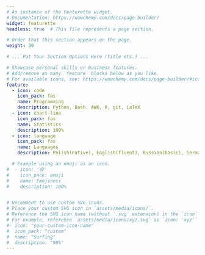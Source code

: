 ```yaml
---
# An instance of the Featurette widget.
# Documentation: https://wowchemy.com/docs/page-builder/
widget: featurette
headless: true  # This file represents a page section.

# Order that this section appears on the page.
weight: 30

# ... Put Your Section Options Here (title etc.) ...

# Showcase personal skills or business features.
# Add/remove as many `feature` blocks below as you like.
# For available icons, see: https://wowchemy.com/docs/page-builder/#icons
feature:
  - icon: code
    icon_pack: fas
    name: Programming
    description: Python, Bash, AWK, R, git, LaTeX
  - icon: chart-line
    icon_pack: fas
    name: Statistics
    description: 100%
  - icon: language
    icon_pack: fas
    name: Languages
    description: Polish(native), English(fluent), Russian(basic), German(basic)

  # Example using an emoji as an icon.
#  - icon: '😄'
#    icon_pack: emoji
#    name: Emojiness
#    description: 100%


# Uncomment to use custom SVG icons.
# Place your custom SVG icon in `assets/media/icons/`.
# Reference the SVG icon name (without `.svg` extension) in the `icon` field.
# For example, reference `assets/media/icons/xyz.svg` as `icon: 'xyz'`
#- icon: "your-custom-icon-name"
#  icon_pack: "custom"
#  name: "Surfing"
#  description: "90%"
---
```

